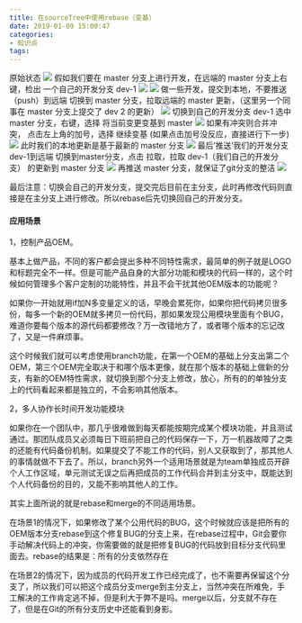 ```yaml
---
title: 在sourceTree中使用rebase（变基）
date: 2019-01-09 15:00:47
categories:
- 知识点
tags:
---
```

原始状态
![](http://ww4.sinaimg.cn/large/006tNc79ly1g61rmhilkyj30sy0pg41h.jpg)
假如我们要在 master 分支上进行开发，在远端的 master 分支上右键，检出 一个自己的开发分支  dev-1
![](http://ww1.sinaimg.cn/large/006tNc79ly1g61rmhaf1kj30t20v2ae7.jpg)
![](http://ww3.sinaimg.cn/large/006tNc79ly1g61rmh06ekj30u40r2diy.jpg)
做一些开发，提交到本地，不要推送（push）到远端
切换到 master 分支，拉取远端的 master 更新，（这里另一个同事在 master 分支上提交了 dev 2 的更新）
![](http://ww3.sinaimg.cn/large/006tNc79ly1g61rmgsxuaj30zk0ec0xz.jpg)
切换到自己的开发分支 dev-1
选中 master 分支，右键，选择  将当前变更变基到 master
![](http://ww1.sinaimg.cn/large/006tNc79ly1g61rmgjv4aj30ta0mm0wn.jpg)
如果有冲突则合并冲突，
点击左上角的加号，选择 继续变基 (如果点击加号没反应，直接进行下一步)
![](http://ww3.sinaimg.cn/large/006tNc79ly1g61rmgcbe0j30zk0g4434.jpg)
此时我们的本地更新是基于最新的 master 分支
![](http://ww3.sinaimg.cn/large/006tNc79ly1g61rmg07pkj30uo0h20vf.jpg)
最后’推送’我们的开发分支 dev-1到远端
切换到master分支，点击 拉取，拉取 dev-1（我们自己的开发分支） 的更新到 master 分支
![](http://ww1.sinaimg.cn/large/006tNc79ly1g61rmfse17j30ym0h00vp.jpg)
再推送 master 分支，就保证了git分支的整洁
![](http://ww3.sinaimg.cn/large/006tNc79ly1g61rn5g4jzj30zk0fstbx.jpg)

最后注意：切换会自己的开发分支，提交完后目前在主分支，此时再修改代码则直接是在主分支上进行修改。所以rebase后先切换回自己的开发分支。





#### 应用场景

1，控制产品OEM。

基本上做产品，不同的客户都会提出多种不同特性需求，最简单的例子就是LOGO和标题完全不一样。但是可能产品自身的大部分功能和模块的代码一样的，这个时候如何管理多个客户定制的功能特性，并且不会干扰其他OEM版本的功能呢？

如果你一开始就用if加N多变量定义的话，早晚会累死你，如果你把代码拷贝很多份，每多一个新的OEM就多拷贝一份代码，那如果发现公用模块里面有个BUG，难道你要每个版本的源代码都要修改？万一改错地方了，或者哪个版本的忘记改了，又是一件麻烦事。

这个时候我们就可以考虑使用branch功能，在第一个OEM的基础上分支出第二个OEM，第三个OEM完全取决于和哪个版本更像，就在那个版本的基础上做新的分支，有新的OEM特性需求，就切换到那个分支上修改，放心，所有的的单独分支上的代码看起来都是独立的，不会影响其他版本。

 

2，多人协作长时间开发功能模块

如果你在一个团队中，那几乎很难做到每天都能按期完成某个模块功能，并且测试通过。那团队成员又必须每日下班前把自己的代码保存一下，万一机器故障了之类的还能有代码备份机制。如果提交了不能工作的代码，别人又获取到了，那其他人的事情就做不下去了。所以，branch另外一个适用场景就是为team单独成员开辟个人工作区域，单元测试无误之后再把成员的工作代码合并到主分支中，既能达到个人代码备份的目的，又能不影响其他人的工作。

 

其实上面所说的就是rebase和merge的不同适用场景。

在场景1的情况下，如果修改了某个公用代码的BUG，这个时候就应该是把所有的OEM版本分支rebase到这个修复BUG的分支上来，在rebase过程中，Git会要你手动解决代码上的冲突，你需要做的就是把修复BUG的代码放到目标分支代码里面去。rebase的结果是：所有的分支依然存在

在场景2的情况下，因为成员的代码开发工作已经完成了，也不需要再保留这个分支了，所以我们可以把这个成员分支merge到主分支上，当然冲突在所难免，手工解决的工作肯定逃不掉，但是利大于弊不是吗。merge以后，分支就不存在了，但是在Git的所有分支历史中还能看到身影。
